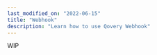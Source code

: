 ```yaml
---
last_modified_on: "2022-06-15"
title: "Webhook"
description: "Learn how to use Qovery Webhook"
---
```


WIP



